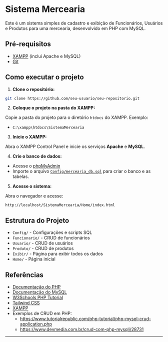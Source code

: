 # Sistema Mercearia

Este é um sistema simples de cadastro e exibição de Funcionários, Usuários e Produtos para uma mercearia, desenvolvido em PHP com MySQL.

## Pré-requisitos

- [XAMPP](https://www.apachefriends.org/index.html) (inclui Apache e MySQL)
- [Git](https://git-scm.com/)

## Como executar o projeto

1. **Clone o repositório:**

```sh
git clone https://github.com/seu-usuario/seu-repositorio.git
```

2. **Coloque o projeto na pasta do XAMPP:**

Copie a pasta do projeto para o diretório `htdocs` do XAMPP. Exemplo:
- `C:\xampp\htdocs\SistemaMercearia`

3. **Inicie o XAMPP:**

Abra o XAMPP Control Panel e inicie os serviços **Apache** e **MySQL**.

4. **Crie o banco de dados:**

- Acesse o [phpMyAdmin](http://localhost/phpmyadmin/)
- Importe o arquivo [`Config/mercearia_db.sql`](Config/mercearia_db.sql) para criar o banco e as tabelas.

5. **Acesse o sistema:**

Abra o navegador e acesse:
```
http://localhost/SistemaMercearia/Home/index.html
```

## Estrutura do Projeto

- `Config/` - Configurações e scripts SQL
- `Funcionario/` - CRUD de funcionários
- `Usuario/` - CRUD de usuários
- `Produto/` - CRUD de produtos
- `Exibir/` - Página para exibir todos os dados
- `Home/` - Página inicial

## Referências

- [Documentação do PHP](https://www.php.net/manual/pt_BR/)
- [Documentação do MySQL](https://dev.mysql.com/doc/)
- [W3Schools PHP Tutorial](https://www.w3schools.com/php/)
- [Tailwind CSS](https://tailwindcss.com/docs)
- [XAMPP](https://www.apachefriends.org/index.html)
- Exemplos de CRUD em PHP:  
  - https://www.tutorialrepublic.com/php-tutorial/php-mysql-crud-application.php  
  - https://www.devmedia.com.br/crud-com-php-mysqli/28731

---